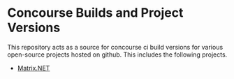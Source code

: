 # Concourse Builds and Project Versions

This repository acts as a source for concourse ci build versions for various open-source projects hosted on github.
This includes the following projects.
* [Matrix.NET](https://github.com/parameshg/matrix.net)
